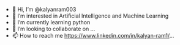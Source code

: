 - 👋 Hi, I’m @kalyanram003
- 👀 I’m interested in Artificial Intelligence and Machine Learning
- 🌱 I’m currently learning python
- 💞️ I’m looking to collaborate on ...
- 📫 How to reach me https://www.linkedin.com/in/kalyan-ram1/...

<!---
kalyanram003/kalyanram003 is a ✨ special ✨ repository because its `README.md` (this file) appears on your GitHub profile.
You can click the Preview link to take a look at your changes.
--->
